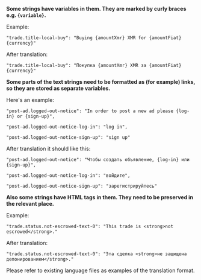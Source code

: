   
  **Some strings have variables in them. They are marked by curly braces e.g. `{variable}`.**
  
  Example: 
  
  `"trade.title-local-buy": "Buying {amountXmr} XMR for {amountFiat} {currency}"`

  After translation:
  
  `"trade.title-local-buy": "Покупка {amountXmr} XMR за {amountFiat} {currency}"`
  
  **Some parts of the text strings need to be formatted as (for example) links, so they are stored as separate variables.**
  
  Here's an example: 
  
  `"post-ad.logged-out-notice": "In order to post a new ad please {log-in} or {sign-up}",`
  
  `"post-ad.logged-out-notice-log-in": "log in",`
  
  `"post-ad.logged-out-notice-sign-up": "sign up"`
  
  After translation it should like this: 
  
  `"post-ad.logged-out-notice": "Чтобы создать объявление, {log-in} или {sign-up}",`
  
  `"post-ad.logged-out-notice-log-in": "войдите",`
  
  `"post-ad.logged-out-notice-sign-up": "зарегистрируйтесь"`
  
  **Also some strings have HTML tags in them. They need to be preserved in the relevant place.**
  
  Example:
  
  `"trade.status.not-escrowed-text-0": "This trade is <strong>not escrowed</strong>."`

  After translation:
  
 `"trade.status.not-escrowed-text-0": "Эта сделка <strong>не защищена депонированием</strong>."`

  Please refer to existing language files as examples of the translation format.
